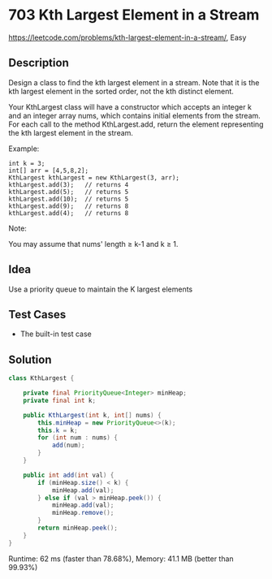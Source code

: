 # 703 Kth Largest Element in a Stream

<https://leetcode.com/problems/kth-largest-element-in-a-stream/>, Easy

## Description

Design a class to find the kth largest element in a stream. Note that it is the kth largest element in the sorted order, not the kth distinct element.

Your KthLargest class will have a constructor which accepts an integer k and an integer array nums, which contains initial elements from the stream. For each call to the method KthLargest.add, return the element representing the kth largest element in the stream.

Example:

```
int k = 3;
int[] arr = [4,5,8,2];
KthLargest kthLargest = new KthLargest(3, arr);
kthLargest.add(3);   // returns 4
kthLargest.add(5);   // returns 5
kthLargest.add(10);  // returns 5
kthLargest.add(9);   // returns 8
kthLargest.add(4);   // returns 8
```

Note:

You may assume that nums' length ≥ k-1 and k ≥ 1.


## Idea

Use a priority queue to maintain the K largest elements

## Test Cases

- The built-in test case

## Solution

```java
class KthLargest {

    private final PriorityQueue<Integer> minHeap;
    private final int k;

    public KthLargest(int k, int[] nums) {
        this.minHeap = new PriorityQueue<>(k);
        this.k = k;
        for (int num : nums) {
            add(num);
        }
    }

    public int add(int val) {
        if (minHeap.size() < k) {
            minHeap.add(val);
        } else if (val > minHeap.peek()) {
            minHeap.add(val);
            minHeap.remove();
        }
        return minHeap.peek();
    }
}
```

Runtime: 62 ms (faster than 78.68%), Memory: 41.1 MB (better than 99.93%)
